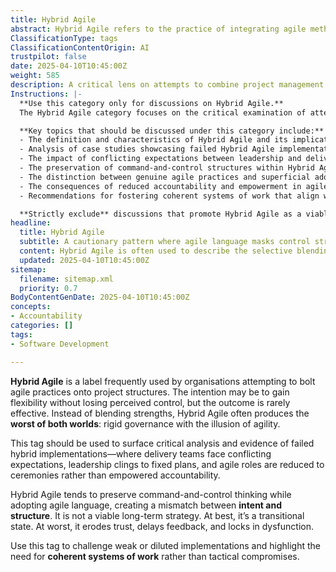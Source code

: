 ```yaml
---
title: Hybrid Agile
abstract: Hybrid Agile refers to the practice of integrating agile methodologies into existing project management frameworks, often with the aim of achieving greater flexibility while maintaining a sense of control. This approach is commonly adopted by organisations that seek to enhance their project delivery processes but frequently results in ineffective outcomes. Instead of successfully merging the advantages of agile practices with traditional governance structures, Hybrid Agile often leads to a scenario where the rigidity of conventional methods undermines the intended agility, creating a situation described as the "worst of both worlds." This concept highlights the challenges faced by delivery teams that encounter conflicting expectations, as leadership may cling to fixed plans while reducing agile roles to mere ceremonial functions rather than fostering genuine accountability. The persistence of command-and-control mindsets, coupled with the superficial adoption of agile terminology, creates a disconnect between the intended agile principles and the actual organisational structure. As such, Hybrid Agile is not a sustainable long-term solution; it can erode trust, hinder timely feedback, and perpetuate dysfunction within teams. This analysis serves to critique ineffective hybrid implementations and underscores the necessity for coherent systems of work that prioritise true agility over tactical compromises.
ClassificationType: tags
ClassificationContentOrigin: AI
trustpilot: false
date: 2025-04-10T10:45:00Z
weight: 585
description: A critical lens on attempts to combine project management with agile delivery approaches.
Instructions: |-
  **Use this category only for discussions on Hybrid Agile.**  
  The Hybrid Agile category focuses on the critical examination of attempts to merge traditional project management methodologies with agile delivery practices. Its purpose is to highlight the challenges and pitfalls associated with such integrations, particularly when they lead to ineffective outcomes.

  **Key topics that should be discussed under this category include:**
  - The definition and characteristics of Hybrid Agile and its implications for project delivery.
  - Analysis of case studies showcasing failed Hybrid Agile implementations.
  - The impact of conflicting expectations between leadership and delivery teams in Hybrid Agile environments.
  - The preservation of command-and-control structures within Hybrid Agile frameworks.
  - The distinction between genuine agile practices and superficial adoption of agile terminology.
  - The consequences of reduced accountability and empowerment in agile roles within Hybrid Agile contexts.
  - Recommendations for fostering coherent systems of work that align with true agile principles rather than tactical compromises.

  **Strictly exclude** discussions that promote Hybrid Agile as a viable long-term strategy, or that misinterpret its core challenges and implications. Avoid content that suggests a simplistic blending of agile and traditional methodologies without critical analysis of the resulting dysfunctions.
headline:
  title: Hybrid Agile
  subtitle: A cautionary pattern where agile language masks control structures.
  content: Hybrid Agile is often used to describe the selective blending of and agile practices. In reality, it typically reflects a lack of strategic clarity, resulting in conflicting expectations, broken feedback loops, and stalled delivery. Posts under this tag should critically examine the consequences of applying agile vocabulary without the supporting structures, behaviours, or ethos required for effective agility.
  updated: 2025-04-10T10:45:00Z
sitemap:
  filename: sitemap.xml
  priority: 0.7
BodyContentGenDate: 2025-04-10T10:45:00Z
concepts:
- Accountability
categories: []
tags:
- Software Development

---
```

**Hybrid Agile** is a label frequently used by organisations attempting to bolt agile practices onto project structures. The intention may be to gain flexibility without losing perceived control, but the outcome is rarely effective. Instead of blending strengths, Hybrid Agile often produces the **worst of both worlds**: rigid governance with the illusion of agility.

This tag should be used to surface critical analysis and evidence of failed hybrid implementations—where delivery teams face conflicting expectations, leadership clings to fixed plans, and agile roles are reduced to ceremonies rather than empowered accountability.

Hybrid Agile tends to preserve command-and-control thinking while adopting agile language, creating a mismatch between **intent and structure**. It is not a viable long-term strategy. At best, it’s a transitional state. At worst, it erodes trust, delays feedback, and locks in dysfunction.

Use this tag to challenge weak or diluted implementations and highlight the need for **coherent systems of work** rather than tactical compromises.
